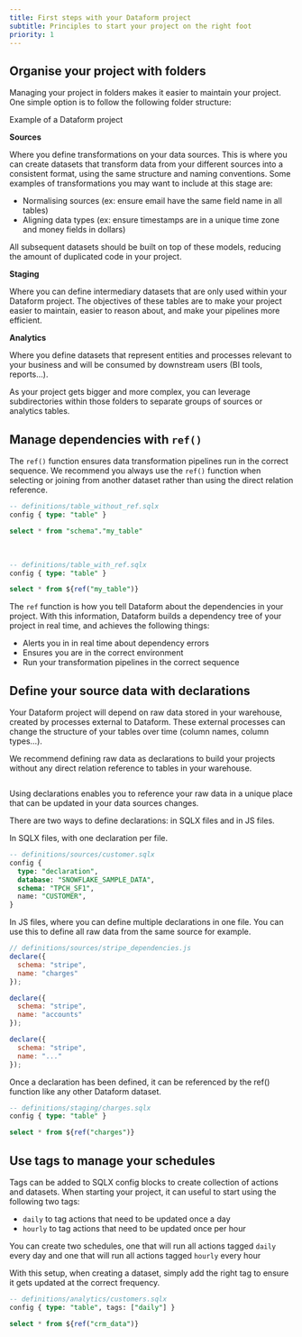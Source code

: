 ```yaml
---
title: First steps with your Dataform project
subtitle: Principles to start your project on the right foot
priority: 1
---
```


## Organise your project with folders

Managing your project in folders makes it easier to maintain your project. One simple option is to follow the following folder structure:

<img src="https://assets.dataform.co/docs/best_practices/folder_example.png"  alt="" />

<figcaption>Example of a Dataform project</figcaption>

**Sources**

Where you define transformations on your data sources. This is where you can create datasets that transform data from your different sources into a consistent format, using the same structure and naming conventions. Some examples of transformations you may want to include at this stage are:

- Normalising sources (ex: ensure email have the same field name in all tables)
- Aligning data types (ex: ensure timestamps are in a unique time zone and money fields in dollars)

All subsequent datasets should be built on top of these models, reducing the amount of duplicated code in your project.

**Staging**

Where you can define intermediary datasets that are only used within your Dataform project. The objectives of these tables are to make your project easier to maintain, easier to reason about, and make your pipelines more efficient.

**Analytics**

Where you define datasets that represent entities and processes relevant to your business and will be consumed by downstream users (BI tools, reports…).

As your project gets bigger and more complex, you can leverage subdirectories within those folders to separate groups of sources or analytics tables.

## Manage dependencies with `ref()`

The `ref()` function ensures data transformation pipelines run in the correct sequence. We recommend you always use the `ref()` function when selecting or joining from another dataset rather than using the direct relation reference.

```sql
-- definitions/table_without_ref.sqlx
config { type: "table" }

select * from "schema"."my_table"
```

<br />

```sql
-- definitions/table_with_ref.sqlx
config { type: "table" }

select * from ${ref("my_table")}
```

The `ref` function is how you tell Dataform about the dependencies in your project. With this information, Dataform builds a dependency tree of your project in real time, and achieves the following things:

- Alerts you in in real time about dependency errors
- Ensures you are in the correct environment
- Run your transformation pipelines in the correct sequence

## Define your source data with declarations

Your Dataform project will depend on raw data stored in your warehouse, created by processes external to Dataform. These external processes can change the structure of your tables over time (column names, column types…).

We recommend defining raw data as declarations to build your projects without any direct relation reference to tables in your warehouse.

<img src="https://assets.dataform.co/docs/best_practices/declarations_dag.png"  alt="" />

Using declarations enables you to reference your raw data in a unique place that can be updated in your data sources changes.

There are two ways to define declarations: in SQLX files and in JS files.

In SQLX files, with one declaration per file.

```sql
-- definitions/sources/customer.sqlx
config {
  type: "declaration",
  database: "SNOWFLAKE_SAMPLE_DATA",
  schema: "TPCH_SF1",
  name: "CUSTOMER",
}
```

In JS files, where you can define multiple declarations in one file. You can use this to define all raw data from the same source for example.

```js
// definitions/sources/stripe_dependencies.js
declare({
  schema: "stripe",
  name: "charges"
});

declare({
  schema: "stripe",
  name: "accounts"
});

declare({
  schema: "stripe",
  name: "..."
});
```

Once a declaration has been defined, it can be referenced by the ref() function like any other Dataform dataset.

```sql
-- definitions/staging/charges.sqlx
config { type: "table" }

select * from ${ref("charges")}
```

## Use tags to manage your schedules

Tags can be added to SQLX config blocks to create collection of actions and datasets. When starting your project, it can useful to start using the following two tags:

- `daily` to tag actions that need to be updated once a day
- `hourly` to tag actions that need to be updated once per hour

You can create two schedules, one that will run all actions tagged `daily` every day and one that will run all actions tagged `hourly` every hour 

With this setup, when creating a dataset, simply add the right tag to ensure it gets updated at the correct frequency.

```sql
-- definitions/analytics/customers.sqlx
config { type: "table", tags: ["daily"] }

select * from ${ref("crm_data")}
```
